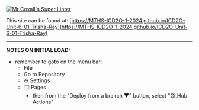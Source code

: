 [![Mr Coxall's Super Linter](https://github.com/MTHS-ICD2O-1-2024/ICD2O-Unit-6-01-Trisha-Ray/workflows/Mr%20Coxall's%20Super%20Linter/badge.svg)](https://github.com/MTHS-ICD2O-1-2024/ICD2O-Unit-6-01-Trisha-Ray/actions)


This site can be found at: [https://MTHS-ICD2O-1-2024.github.io/ICD2O-Unit-6-01-Trisha-Ray](https://MTHS-ICD2O-1-2024.github.io/ICD2O-Unit-6-01-Trisha-Ray)

---

**NOTES ON INITIAL LOAD:**
- remember to goto on the menu bar:
  - File
  - Go to Repository
  - ⚙ Settings
  - 🗔 Pages
    - then from the "Deploy from a branch ▼" button, select "GitHub Actions"
